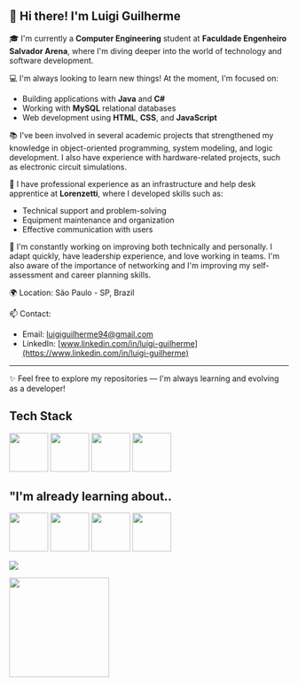 ## 👋 Hi there! I'm Luigi Guilherme

🎓 I'm currently a **Computer Engineering** student at **Faculdade Engenheiro Salvador Arena**, where I'm diving deeper into the world of technology and software development.

💻 I'm always looking to learn new things! At the moment, I'm focused on:
- Building applications with **Java** and **C#**
- Working with **MySQL** relational databases
- Web development using **HTML**, **CSS**, and **JavaScript**

📚 I've been involved in several academic projects that strengthened my knowledge in object-oriented programming, system modeling, and logic development. I also have experience with hardware-related projects, such as electronic circuit simulations.

💼 I have professional experience as an infrastructure and help desk apprentice at **Lorenzetti**, where I developed skills such as:
- Technical support and problem-solving
- Equipment maintenance and organization
- Effective communication with users

🧠 I'm constantly working on improving both technically and personally. I adapt quickly, have leadership experience, and love working in teams. I'm also aware of the importance of networking and I'm improving my self-assessment and career planning skills.

🌍 Location: São Paulo - SP, Brazil

📫 Contact:
- Email: luigiguilherme94@gmail.com  
- LinkedIn: [www.linkedin.com/in/luigi-guilherme](https://www.linkedin.com/in/luigi-guilherme)

---

✨ Feel free to explore my repositories — I'm always learning and evolving as a developer!

## Tech Stack
<img src="https://cdn.jsdelivr.net/gh/devicons/devicon@latest/icons/csharp/csharp-original.svg" width="70" height="70"/> <img src="https://cdn.jsdelivr.net/gh/devicons/devicon@latest/icons/java/java-original.svg" width="70" height="70" /> <img src="https://cdn.jsdelivr.net/gh/devicons/devicon@latest/icons/mysql/mysql-plain-wordmark.svg" width="70" height="70" />  <img src="https://cdn.jsdelivr.net/gh/devicons/devicon@latest/icons/python/python-original.svg" width="70" height="70" />
          

          

## "I'm already learning about..

<img src="https://cdn.jsdelivr.net/gh/devicons/devicon@latest/icons/dotnetcore/dotnetcore-original.svg" width="70" height="70" />  <img src="https://cdn.jsdelivr.net/gh/devicons/devicon@latest/icons/html5/html5-original.svg" width="70" height="70" /> <img src="https://cdn.jsdelivr.net/gh/devicons/devicon@latest/icons/css3/css3-original.svg" width="70" height="70" />   <img src="https://cdn.jsdelivr.net/gh/devicons/devicon@latest/icons/javascript/javascript-original.svg" width="70" height="70" /> 

          
          
          



<a href="https://www.linkedin.com/in/luigi-guilherme" target="_blank"><img loading="lazy" src="https://img.shields.io/badge/-LinkedIn-%230077B5?style=for-the-badge&logo=linkedin&logoColor=white" target="_blank"></a>



<div>
<a href="https://github.com/seu-usuário-aqui">
<img loading="lazy" height="180em" src="https://github-readme-stats.vercel.app/api/top-langs/?username=luigi-guilherme&layout=compact&langs_count=7&theme=dracula"/>
</div>


